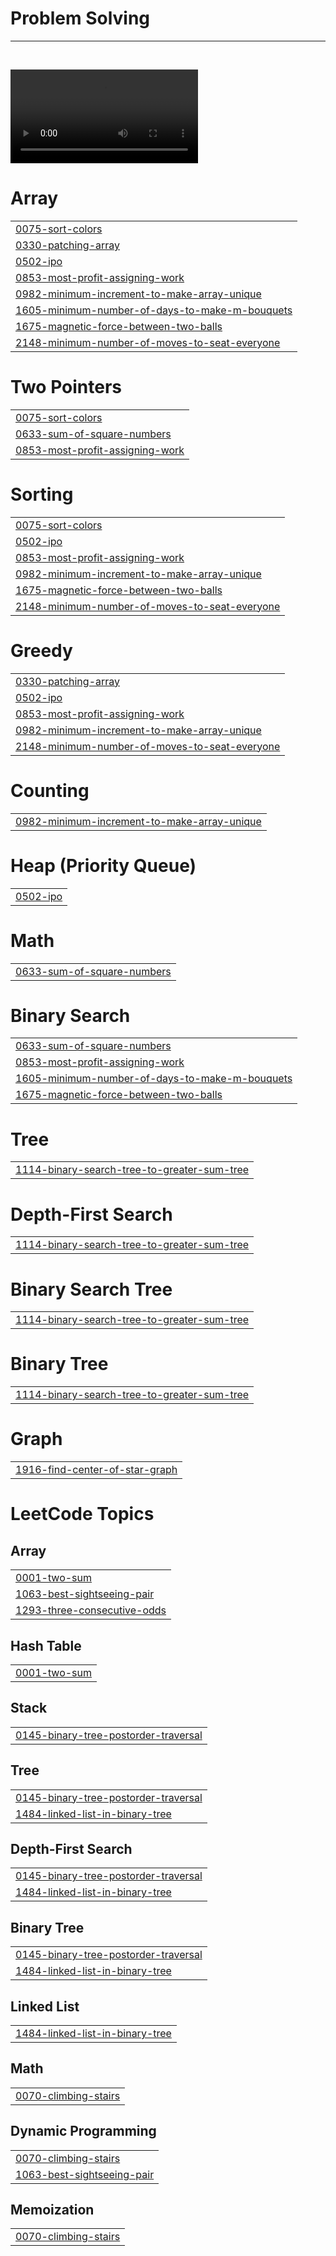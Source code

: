 # Problem Solving

---
<br>

![programming](https://user-images.githubusercontent.com/79819812/222451894-f6850fae-3e1d-48fb-bf0f-e72d56f31124.mp4)


# Array
|  |
| ------- |
| [0075-sort-colors](https://github.com/fortune-man/practice/tree/master/0075-sort-colors) |
| [0330-patching-array](https://github.com/fortune-man/practice/tree/master/0330-patching-array) |
| [0502-ipo](https://github.com/fortune-man/practice/tree/master/0502-ipo) |
| [0853-most-profit-assigning-work](https://github.com/fortune-man/practice/tree/master/0853-most-profit-assigning-work) |
| [0982-minimum-increment-to-make-array-unique](https://github.com/fortune-man/practice/tree/master/0982-minimum-increment-to-make-array-unique) |
| [1605-minimum-number-of-days-to-make-m-bouquets](https://github.com/fortune-man/practice/tree/master/1605-minimum-number-of-days-to-make-m-bouquets) |
| [1675-magnetic-force-between-two-balls](https://github.com/fortune-man/practice/tree/master/1675-magnetic-force-between-two-balls) |
| [2148-minimum-number-of-moves-to-seat-everyone](https://github.com/fortune-man/practice/tree/master/2148-minimum-number-of-moves-to-seat-everyone) |
# Two Pointers
|  |
| ------- |
| [0075-sort-colors](https://github.com/fortune-man/practice/tree/master/0075-sort-colors) |
| [0633-sum-of-square-numbers](https://github.com/fortune-man/practice/tree/master/0633-sum-of-square-numbers) |
| [0853-most-profit-assigning-work](https://github.com/fortune-man/practice/tree/master/0853-most-profit-assigning-work) |
# Sorting
|  |
| ------- |
| [0075-sort-colors](https://github.com/fortune-man/practice/tree/master/0075-sort-colors) |
| [0502-ipo](https://github.com/fortune-man/practice/tree/master/0502-ipo) |
| [0853-most-profit-assigning-work](https://github.com/fortune-man/practice/tree/master/0853-most-profit-assigning-work) |
| [0982-minimum-increment-to-make-array-unique](https://github.com/fortune-man/practice/tree/master/0982-minimum-increment-to-make-array-unique) |
| [1675-magnetic-force-between-two-balls](https://github.com/fortune-man/practice/tree/master/1675-magnetic-force-between-two-balls) |
| [2148-minimum-number-of-moves-to-seat-everyone](https://github.com/fortune-man/practice/tree/master/2148-minimum-number-of-moves-to-seat-everyone) |
# Greedy
|  |
| ------- |
| [0330-patching-array](https://github.com/fortune-man/practice/tree/master/0330-patching-array) |
| [0502-ipo](https://github.com/fortune-man/practice/tree/master/0502-ipo) |
| [0853-most-profit-assigning-work](https://github.com/fortune-man/practice/tree/master/0853-most-profit-assigning-work) |
| [0982-minimum-increment-to-make-array-unique](https://github.com/fortune-man/practice/tree/master/0982-minimum-increment-to-make-array-unique) |
| [2148-minimum-number-of-moves-to-seat-everyone](https://github.com/fortune-man/practice/tree/master/2148-minimum-number-of-moves-to-seat-everyone) |
# Counting
|  |
| ------- |
| [0982-minimum-increment-to-make-array-unique](https://github.com/fortune-man/practice/tree/master/0982-minimum-increment-to-make-array-unique) |
# Heap (Priority Queue)
|  |
| ------- |
| [0502-ipo](https://github.com/fortune-man/practice/tree/master/0502-ipo) |
# Math
|  |
| ------- |
| [0633-sum-of-square-numbers](https://github.com/fortune-man/practice/tree/master/0633-sum-of-square-numbers) |
# Binary Search
|  |
| ------- |
| [0633-sum-of-square-numbers](https://github.com/fortune-man/practice/tree/master/0633-sum-of-square-numbers) |
| [0853-most-profit-assigning-work](https://github.com/fortune-man/practice/tree/master/0853-most-profit-assigning-work) |
| [1605-minimum-number-of-days-to-make-m-bouquets](https://github.com/fortune-man/practice/tree/master/1605-minimum-number-of-days-to-make-m-bouquets) |
| [1675-magnetic-force-between-two-balls](https://github.com/fortune-man/practice/tree/master/1675-magnetic-force-between-two-balls) |
# Tree
|  |
| ------- |
| [1114-binary-search-tree-to-greater-sum-tree](https://github.com/fortune-man/practice/tree/master/1114-binary-search-tree-to-greater-sum-tree) |
# Depth-First Search
|  |
| ------- |
| [1114-binary-search-tree-to-greater-sum-tree](https://github.com/fortune-man/practice/tree/master/1114-binary-search-tree-to-greater-sum-tree) |
# Binary Search Tree
|  |
| ------- |
| [1114-binary-search-tree-to-greater-sum-tree](https://github.com/fortune-man/practice/tree/master/1114-binary-search-tree-to-greater-sum-tree) |
# Binary Tree
|  |
| ------- |
| [1114-binary-search-tree-to-greater-sum-tree](https://github.com/fortune-man/practice/tree/master/1114-binary-search-tree-to-greater-sum-tree) |
# Graph
|  |
| ------- |
| [1916-find-center-of-star-graph](https://github.com/fortune-man/practice/tree/master/1916-find-center-of-star-graph) |
<!---LeetCode Topics Start-->
# LeetCode Topics
## Array
|  |
| ------- |
| [0001-two-sum](https://github.com/fortune-man/practice/tree/master/0001-two-sum) |
| [1063-best-sightseeing-pair](https://github.com/fortune-man/practice/tree/master/1063-best-sightseeing-pair) |
| [1293-three-consecutive-odds](https://github.com/fortune-man/practice/tree/master/1293-three-consecutive-odds) |
## Hash Table
|  |
| ------- |
| [0001-two-sum](https://github.com/fortune-man/practice/tree/master/0001-two-sum) |
## Stack
|  |
| ------- |
| [0145-binary-tree-postorder-traversal](https://github.com/fortune-man/practice/tree/master/0145-binary-tree-postorder-traversal) |
## Tree
|  |
| ------- |
| [0145-binary-tree-postorder-traversal](https://github.com/fortune-man/practice/tree/master/0145-binary-tree-postorder-traversal) |
| [1484-linked-list-in-binary-tree](https://github.com/fortune-man/practice/tree/master/1484-linked-list-in-binary-tree) |
## Depth-First Search
|  |
| ------- |
| [0145-binary-tree-postorder-traversal](https://github.com/fortune-man/practice/tree/master/0145-binary-tree-postorder-traversal) |
| [1484-linked-list-in-binary-tree](https://github.com/fortune-man/practice/tree/master/1484-linked-list-in-binary-tree) |
## Binary Tree
|  |
| ------- |
| [0145-binary-tree-postorder-traversal](https://github.com/fortune-man/practice/tree/master/0145-binary-tree-postorder-traversal) |
| [1484-linked-list-in-binary-tree](https://github.com/fortune-man/practice/tree/master/1484-linked-list-in-binary-tree) |
## Linked List
|  |
| ------- |
| [1484-linked-list-in-binary-tree](https://github.com/fortune-man/practice/tree/master/1484-linked-list-in-binary-tree) |
## Math
|  |
| ------- |
| [0070-climbing-stairs](https://github.com/fortune-man/practice/tree/master/0070-climbing-stairs) |
## Dynamic Programming
|  |
| ------- |
| [0070-climbing-stairs](https://github.com/fortune-man/practice/tree/master/0070-climbing-stairs) |
| [1063-best-sightseeing-pair](https://github.com/fortune-man/practice/tree/master/1063-best-sightseeing-pair) |
## Memoization
|  |
| ------- |
| [0070-climbing-stairs](https://github.com/fortune-man/practice/tree/master/0070-climbing-stairs) |
<!---LeetCode Topics End-->